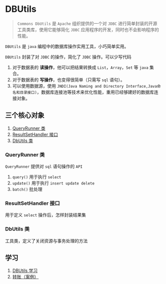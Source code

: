 # DBUtils

> `Commons DbUtils` 是 `Apache` 组织提供的一个对 `JDBC` 进行简单封装的开源工具类库，使用它能够简化 `JDBC` 应用程序的开发，同时也不会影响程序的性能。

`DBUtils` 是 `java` 编程中的数据库操作实用工具，小巧简单实用。

`DBUtils` 封装了对 `JDBC` 的操作，简化了 `JDBC` 操作。可以少写代码

1. 对于数据表的 **读操作**，他可以把结果转换成 `List`，`Array`，`Set` 等 `java` 集合。
2. 对于数据表的 **写操作**，也变得很简单（只需写 `sql` 语句）。
3. 可以使用数据源，使用 `JNDI(Java Naming and Directory Interface,Java命名和目录接口)`，数据库连接池等技术来优化性能，重用已经够建好的数据库连接对象。

## 三个核心对象

1. <a href="#queryRunner">QueryRunner 类</a>
2. <a href="#resultSetHandler">ResultSetHandler 接口</a>
3. <a href="#dbUtils">DbUtils 类</a>

### <a name="queryRunner" style="text-decoration:none">QueryRunner 类</a>

`QueryRunner` 提供对 `sql` 语句操作的 `API`

1. `query()` 用于执行 `select`
2. `update()` 用于执行 `insert update delete`
3. `batch()` 批处理

### <a name="resultSetHandler" style="text-decoration:none">ResultSetHandler 接口</a>

用于定义 `select` 操作后，怎样封装结果集

### <a name="dbUtils" style="text-decoration:none">DbUtils 类</a>

工具类，定义了关闭资源与事务处理的方法

## 学习

1. [DBUtils 学习](DbUtils-quick-start)
2. [转账（案例）](transfer)

